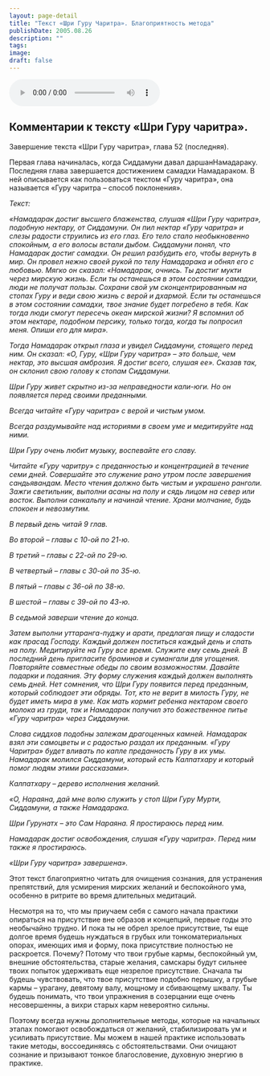 ```yaml
---
layout: page-detail
title: "Текст «Шри Гуру Чаритра». Благоприятность метода"
publishDate: 2005.08.26
description: ""
tags:
image:
draft: false
---
```


<audio title="2005.08.26 - Текст «Шри Гуру Чаритра». Благоприятность метода.mp3" src="https://filer-api.advayta.org/v1.0/public/files/74674" controls=""></audio>

## 
## **Комментарии к тексту «Шри Гуру чаритра».**  
 Завершение текста «Шри Гуру чаритра», глава 52 (последняя).

 Первая глава начиналась, когда Сиддамуни давал даршанНамадараку. Последняя глава завершается достижением самадхи Намадараком. В ней описывается как пользоваться текстом «Гуру чаритра», она называется «Гуру чаритра – способ поклонения».

  
_Текст:_ 

 _«Намадарак достиг высшего блаженства, слушая «Шри Гуру чаритра», подобную нектару, от Сиддамуни. Он пил нектар «Гуру чаритра» и слезы радости струились из его глаз. Его тело стало необыкновенно спокойным, а его волосы встали дыбом. Сиддамуни понял, что Намадарак достиг самадхи. Он решил разбудить его, чтобы вернуть в мир. Он провел нежно своей рукой по телу Намадарака и обнял его с любовью. Мягко он сказал: «Намадарак, очнись. Ты достиг мукти через мирскую жизнь. Если ты останешься в этом состоянии самадхи, люди не получат пользы. Сохрани свой ум сконцентрированным на стопах Гуру и веди свою жизнь с верой и дхармой. Если ты останешься в этом состоянии самадхи, твое знание будет погребено в тебя. Как тогда люди смогут пересечь океан мирской жизни? Я вспомнил об этом нектаре, подобном персику, только тогда, когда ты попросил меня. Опиши его для мира»._ 

_Тогда Намадарак открыл глаза и увидел Сиддамуни, стоящего перед ним. Он сказал: «О, Гуру, «Шри Гуру чаритра» – это больше, чем нектар, это высшая амброзия. Я достиг всего, слушая ее». Сказав так, он склонил свою голову к стопам Сиддамуни._ 

 _Шри Гуру живет скрытно из-за неправедности кали-юги. Но он появляется перед своими преданными._ 

 _Всегда читайте «Гуру чаритра» с верой и чистым умом._ 

 _Всегда раздумывайте над историями в своем уме и медитируйте над ними._ 

 _Шри Гуру очень любит музыку, воспевайте его славу._ 

 _Читайте «Гуру чаритру» с преданностью и концентрацией в течение семи дней. Совершайте это служение рано утром после завершения сандьявандам. Место чтения должно быть чистым и украшено ранголи. Зажги светильник, выполни асаны на полу и сядь лицом на север или восток. Выполни санкальпу и начинай чтение. Храни молчание, будь спокоен и невозмутим._ 

 _В первый день читай 9 глав._ 

 _Во второй – главы с 10-ой по 21-ю._ 

 _В третий – главы с 22-ой по 29-ю._ 

 _В четвертый – главы с 30-ой по 35-ю._ 

 _В пятый – главы с 36-ой по 38-ю._ 

 _В шестой – главы с 39-ой по 43-ю._ 

 _В седьмой заверши чтение до конца._ 

 _Затем выполни уттаранга-пуджу и арати, предлагая пищу и сладости как прасад Господу. Каждый должен поститься каждый день и спать на полу. Медитируйте на Гуру все время. Служите ему семь дней. В последний день пригласите браминов и сумангали для угощения. Повторяйте совместные обеды по своим возможностям. Давайте подарки и подаяния. Эту форму служения каждый должен выполнять семь дней. Нет сомнения, что Шри Гуру появится перед преданным, который соблюдает эти обряды. Тот, кто не верит в милость Гуру, не будет иметь мира в уме. Как мать кормит ребенка нектаром своего молока из груди, так и Намадарак получил это божественное питье «Гуру чаритра» через Сиддамуни._ 

 _Слова сиддхов подобны залежам драгоценных камней. Намадарак взял эти самоцветы и с радостью раздал их преданным. «Гуру Чаритра» будет вливать по капле преданность Гуру в их умы. Намадарак молился Сиддамуни, который есть Калпатхару и который помог людям этими рассказами»._ 

 _Калпатхару – дерево исполнения желаний._ 

 _«О, Нараяна, дай мне волю служить у стоп Шри Гуру Мурти, Сиддамуни, а также Намадарака._ 

 _Шри Гурунатх – это Сам Нараяна. Я простираюсь перед ним._ 

 _Намадарак достиг освобождения, слушая «Гуру чаритра». Перед ним также я простираюсь._ 

 _«Шри Гуру чаритра» завершена»._ 

  
 Этот текст благоприятно читать для очищения сознания, для устранения препятствий, для усмирения мирских желаний и беспокойного ума, особенно в ритрите во время длительных медитаций.

 Несмотря на то, что мы приучаем себя с самого начала практики опираться на присутствие вне образов и концепций, первые годы это необычайно трудно. И пока ты не обрел зрелое присутствие, ты еще долгое время будешь нуждаться в грубых или тонкоматериальных опорах, имеющих имя и форму, пока присутствие полностью не раскроется. Почему? Потому что твои грубые кармы, беспокойный ум, внешние обстоятельства, старые желания, самскары будут сильнее твоих попыток удерживать еще незрелое присутствие. Сначала ты будешь чувствовать, что твое присутствие подобно перышку, а грубые кармы – урагану, девятому валу, мощному и сбивающему шквалу. Ты будешь понимать, что твои упражнения в созерцании еще очень несовершенны, а вихри старых карм невероятно сильны.

 Поэтому всегда нужны дополнительные методы, которые на начальных этапах помогают освобождаться от желаний, стабилизировать ум и усиливать присутствие. Мы можем в нашей практике использовать такие методы, воссоединяясь с обстоятельствами. Они очищают сознание и призывают тонкое благословение, духовную энергию в практике.
  
  
